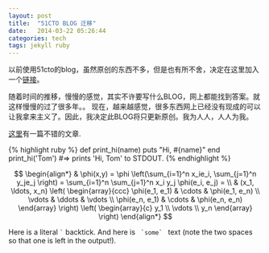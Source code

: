 ```yaml
---
layout: post
title:  "51CTO BLOG 迁移"
date:   2014-03-22 05:26:44
categories: tech
tags: jekyll ruby
---
```


以前使用51cto的blog，虽然原创的东西不多，但是也有所不舍，决定在这里加入一个[链接][1]。

随着时间的推移，慢慢的感觉，其实不许要写什么BLOG，网上都能找到答案。就这样慢慢的过了很多年。。
现在，越来越感觉，很多东西网上已经没有现成的可以让我拿来主义了。因此，我决定此BLOG将只更新原创。我为人人，人人为我。

[这里][2]有一篇不错的文章.


{% highlight ruby %}
def print_hi(name)
  puts "Hi, #{name}"
end
print_hi('Tom')
#=> prints 'Hi, Tom' to STDOUT.
{% endhighlight %}

$$
\begin{align*}
  & \phi(x,y) = \phi \left(\sum_{i=1}^n x_ie_i, \sum_{j=1}^n y_je_j \right)
  = \sum_{i=1}^n \sum_{j=1}^n x_i y_j \phi(e_i, e_j) = \\
  & (x_1, \ldots, x_n) \left( \begin{array}{ccc}
      \phi(e_1, e_1) & \cdots & \phi(e_1, e_n) \\
      \vdots & \ddots & \vdots \\
      \phi(e_n, e_1) & \cdots & \phi(e_n, e_n)
    \end{array} \right)
  \left( \begin{array}{c}
      y_1 \\
      \vdots \\
      y_n
    \end{array} \right)
\end{align*}
$$

Here is a literal `` ` `` backtick.
And here is ``  `some`  `` text (note the two spaces so that one is left
in the output!).



[1]: http://wowubuntu.com/markdown/
[2]: http://yizeng.me/2013/05/10/setup-jekyll-on-windows/
